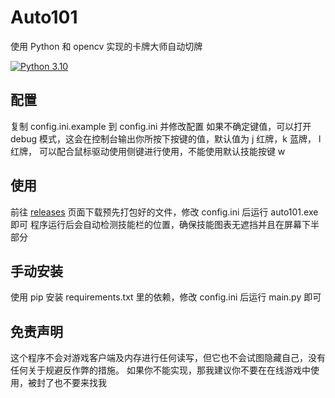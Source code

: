 # Auto101

使用 Python 和 opencv 实现的卡牌大师自动切牌

[![Python 3.10](https://img.shields.io/badge/python-3.10%2B-blue.svg)](https://www.python.org)

## 配置
复制 config.ini.example 到 config.ini 并修改配置
如果不确定键值，可以打开 debug 模式，这会在控制台输出你所按下按键的值，默认值为 j 红牌，k 蓝牌， l 红牌，
可以配合鼠标驱动使用侧键进行使用，不能使用默认技能按键 w

## 使用
前往 [releases](https://github.com/NimaQu/Auto101/releases) 页面下载预先打包好的文件，修改 config.ini 后运行 auto101.exe 即可
程序运行后会自动检测技能栏的位置，确保技能图表无遮挡并且在屏幕下半部分

## 手动安装
使用 pip 安装 requirements.txt 里的依赖，修改 config.ini 后运行 main.py 即可

## 免责声明
这个程序不会对游戏客户端及内存进行任何读写，但它也不会试图隐藏自己，没有任何关于规避反作弊的措施。
如果你不能实现，那我建议你不要在在线游戏中使用，被封了也不要来找我

